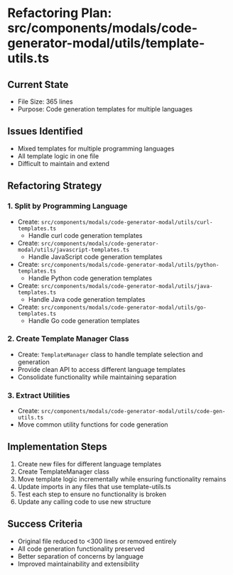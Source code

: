 # Refactoring Plan: src/components/modals/code-generator-modal/utils/template-utils.ts

## Current State
- File Size: 365 lines
- Purpose: Code generation templates for multiple languages

## Issues Identified
- Mixed templates for multiple programming languages
- All template logic in one file
- Difficult to maintain and extend

## Refactoring Strategy

### 1. Split by Programming Language
- Create: `src/components/modals/code-generator-modal/utils/curl-templates.ts`
  - Handle curl code generation templates
- Create: `src/components/modals/code-generator-modal/utils/javascript-templates.ts`
  - Handle JavaScript code generation templates
- Create: `src/components/modals/code-generator-modal/utils/python-templates.ts`
  - Handle Python code generation templates
- Create: `src/components/modals/code-generator-modal/utils/java-templates.ts`
  - Handle Java code generation templates
- Create: `src/components/modals/code-generator-modal/utils/go-templates.ts`
  - Handle Go code generation templates

### 2. Create Template Manager Class
- Create: `TemplateManager` class to handle template selection and generation
- Provide clean API to access different language templates
- Consolidate functionality while maintaining separation

### 3. Extract Utilities
- Create: `src/components/modals/code-generator-modal/utils/code-gen-utils.ts`
- Move common utility functions for code generation

## Implementation Steps
1. Create new files for different language templates
2. Create TemplateManager class
3. Move template logic incrementally while ensuring functionality remains
4. Update imports in any files that use template-utils.ts
5. Test each step to ensure no functionality is broken
6. Update any calling code to use new structure

## Success Criteria
- Original file reduced to <300 lines or removed entirely
- All code generation functionality preserved
- Better separation of concerns by language
- Improved maintainability and extensibility